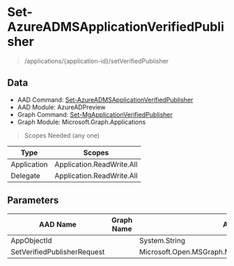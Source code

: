 # Set-AzureADMSApplicationVerifiedPublisher

> /applications/{application-id}/setVerifiedPublisher

## Data

+ AAD Command: [Set-AzureADMSApplicationVerifiedPublisher](https://docs.microsoft.com/en-us/powershell/module/AzureADPreview/Set-AzureADMSApplicationVerifiedPublisher)
+ AAD Module: AzureADPreview
+ Graph Command: [Set-MgApplicationVerifiedPublisher](https://docs.microsoft.com/en-us/powershell/module/Microsoft.Graph.Applications/Set-MgApplicationVerifiedPublisher)
+ Graph Module: Microsoft.Graph.Applications

> Scopes Needed (any one)

|Type|Scopes|
|---|---|
|Application|Application.ReadWrite.All|
|Delegate|Application.ReadWrite.All|

## Parameters

|AAD Name|Graph Name|AAD Type|Graph Type|Infos|
|---|---|---|---|---|
|AppObjectId||System.String|||
|SetVerifiedPublisherRequest||Microsoft.Open.MSGraph.Model.SetVerifiedPublisherRequest|||

